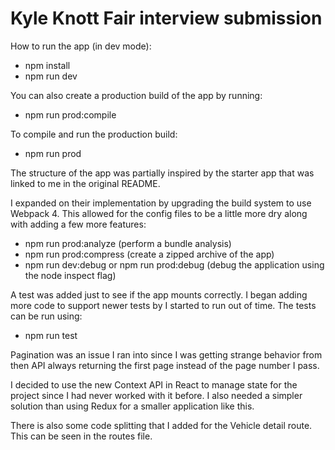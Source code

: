 # Kyle Knott Fair interview submission

How to run the app (in dev mode):
  - npm install
  - npm run dev

You can also create a production build of the app by running:
  - npm run prod:compile

To compile and run the production build:
  - npm run prod

The structure of the app was partially inspired by the starter app that was linked to me in the original README.

I expanded on their implementation by upgrading the build system to use Webpack 4. This allowed for the config files to be a little more dry along with adding a few more features:
  - npm run prod:analyze (perform a bundle analysis)
  - npm run prod:compress (create a zipped archive of the app)
  - npm run dev:debug or npm run prod:debug (debug the application using the node inspect flag)


A test was added just to see if the app mounts correctly. I began adding more code to support newer tests by I started to run out of time. The tests can be run using:
  - npm run test

Pagination was an issue I ran into since I was getting strange behavior from then API always returning the first page instead of the page number I pass.

I decided to use the new Context API in React to manage state for the project since I had never worked with it before. I also needed a simpler solution than using Redux for a smaller application like this.

There is also some code splitting that I added for the Vehicle detail route. This can be seen in the routes file.
